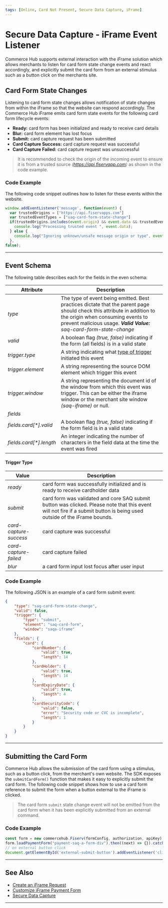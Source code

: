 ```yaml
---
tags: [Online, Card Not Present, Secure Data Capture, iFrame]
---
```


# Secure Data Capture - iFrame Event Listener

Commerce Hub supports external interaction with the iFrame solution which allows merchants to listen for card form state change events and react accordingly, and explicitly submit the card form from an external stimulus such as a button click on the merchants site.

## Card Form State Changes

Listening to card form state changes allows notification of state changes from within the iFrame so that the website can respond accordingly. The Commerce Hub iFrame emits card form state events for the following card form lifecycle events:

- **Ready:** card form has been initialized and ready to receive card details
- **Blur:** card form element has lost focus
- **Submit:** card capture request has been submitted
- **Card Capture Success:** card capture request was successful
- **Card Capture Failed:** card capture request was unsuccessful

<!--theme caution-->
> It is recommended to check the origin of the incoming event to ensure it is from a trusted source _(https://api.fiservapp.com)_ as shown in the code example. 

### Code Example

The following code snippet outlines how to listen for these events within the website.

```javascript
window.addEventListener('message', function(event) {    
  var trustedOrigins = ["https://api.fiservapps.com"]    
  var trustedEventTypes = ["saq-card-form-state-change"]    
  if(trustedOrigins.includes(event.origin) && event.data && trustedEventTypes.includes(event.data.type)) {      
    console.log("Processing trusted event ", event.data);    
  } else {      
    console.log("Ignoring unknown/unsafe message origin or type", event);}
  }, 
false); 
```

---

## Event Schema

The following table describes each for the fields in the even schema:

| Attribute| Description |
| ----- | ----- |
|	_type_ | The type of event being emitted. Best practices dictate that the parent page should check this attribute in addition to the origin when consuming events to prevent malicious usage. _**Valid Value:** saq-card-form-state-change_ |
| _valid_	| A boolean flag _(true, false)_ indicating if the form (all fields) is in a valid state |
| _trigger.type_ | A string indicating what [type of trigger](#trigger-type) initiated this event |
|	_trigger.element_ |A string representing the source DOM element which trigger this event |
|	_trigger.window_	|	A string representing the document id of the window from which this event was trigger. This can be either the iframe window or the merchant site window _(saq-iframe)_ or null. |
|	_fields_	| | An array of field objects giving a more detailed breakdown of the individual field validation checks |
| _fields.card[*].valid_	| A boolean flag _(true, false)_ indicating if the form field is in a valid state |
|	_fields.card[*].length_ | An integer indicating the number of characters in the field data at the time the event was fired

#### Trigger Type

| Value | Description |
| ----- | ----- |
| _ready_ | card form was successfully initialized and is ready to receive cardholder data |
| _submit_ | card form was validated and core SAQ submit button was clicked. Please note that this event will not fire if a submit button is being used outside of the iFrame bounds. |
| _card-capture-success_ | card capture was successful |
| _card-capture-failed_ | card capture failed |
| _blur_ | a card form input lost focus after user input |

### Code Example

The following JSON is an example of a card form submit event:

```JSON
{
    "type": "saq-card-form-state-change",
    "valid": false,
    "trigger": {
        "type": "submit",
        "element": "saq-card-form",
        "window": "saqa-iframe"
    },
    "fields": {
        "card": {
            "cardNumber": {
                "valid": true,
                "length": 14
            },
            "cardHolder": {
                "valid": true,
                "length": 14
            },
            "cardExpiryDate": {
                "valid": true,
                "length": 4
            },
            "cardSecurityCode": {
                "valid": false,
                "error": "Security code or CVC is incomplete",
                "length": 1
            }
        }
    }
}

```

---

## Submitting the Card Form

Commerce Hub allows the submission of the card form using a stimulus, such as a button click, from the merchant's own website. The SDK exposes the `submitCardForm()` function that makes it easy to explicitly submit the card form. The following code snippet shows how to use a card form reference to submit the form when a button external to the iFrame is clicked.

<!--theme info-->
> The card form `submit` state change event will not be emitted from the card form when it has been explicitly submitted from an external command.

### Code Example

```javascript
const form = new commercehub.Fiserv(formConfig, authorization, apiKey);
form.loadPaymentForm("payment-saq-a-form-div").then((next) => {}).catch((error) => {});
// on external button click
document.getElementById('external-submit-button').addEventListener('click', () => form.submitCardForm()) 

```

---

## See Also

- [Create an iFrame Request](?path=docs/Online-Mobile-Digital/Secure-Data-Capture/iFrame-JS/iFrame-Request.md)
- [Customize iFrame Payment Form](?path=docs/Online-Mobile-Digital/Secure-Data-Capture/iFrame-JS/iFrame-Customization.md)
- [Secure Data Capture](?path=docs/Online-Mobile-Digital/Secure-Data-Capture/Secure-Data-Capture.md)

---

